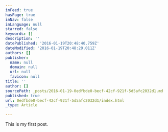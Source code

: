 ```yaml
---
inFeed: true
hasPage: true
inNav: false
inLanguage: null
starred: false
keywords: []
description: ''
datePublished: '2016-01-19T20:48:40.759Z'
dateModified: '2016-01-19T20:48:29.011Z'
authors: []
publisher:
  name: null
  domain: null
  url: null
  favicon: null
title: ''
author: []
sourcePath: _posts/2016-01-19-0edfbde0-becf-42cf-921f-5d5afc2032d1.md
published: true
url: 0edfbde0-becf-42cf-921f-5d5afc2032d1/index.html
_type: Article

---
```

This is my first post.